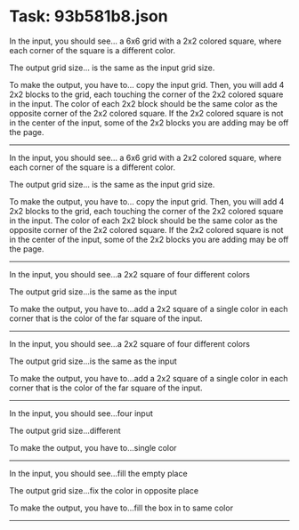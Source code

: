 # Task: 93b581b8.json

In the input, you should see... a 6x6 grid with a 2x2 colored square, where each corner of the square is a different color.

The output grid size... is the same as the input grid size.

To make the output, you have to... copy the input grid. Then, you will add 4 2x2 blocks to the grid, each touching the corner of the 2x2 colored square in the input. The color of each 2x2 block should be the same color as the opposite corner of the 2x2 colored square. If the 2x2 colored square is not in the center of the input, some of the 2x2 blocks you are adding may be off the page.

---

In the input, you should see... a 6x6 grid with a 2x2 colored square, where each corner of the square is a different color.

The output grid size... is the same as the input grid size.

To make the output, you have to... copy the input grid. Then, you will add 4 2x2 blocks to the grid, each touching the corner of the 2x2 colored square in the input. The color of each 2x2 block should be the same color as the opposite corner of the 2x2 colored square. If the 2x2 colored square is not in the center of the input, some of the 2x2 blocks you are adding may be off the page.

---

In the input, you should see...a 2x2 square of four different colors

The output grid size...is the same as the input

To make the output, you have to...add a 2x2 square of a single color in each corner that is the color of the far square of the input.

---

In the input, you should see...a 2x2 square of four different colors

The output grid size...is the same as the input

To make the output, you have to...add a 2x2 square of a single color in each corner that is the color of the far square of the input.

---

In the input, you should see...four input

The output grid size...different

To make the output, you have to...single color

---

In the input, you should see...fill the empty place

The output grid size...fix the color in opposite place

To make the output, you have to...fill the box in to same color

---

